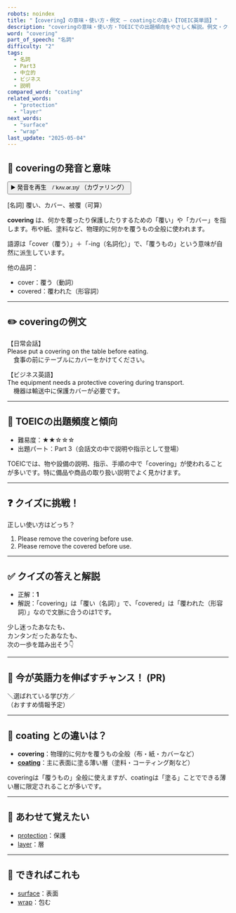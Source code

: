 ```yaml
---
robots: noindex
title: "【covering】の意味・使い方・例文 ― coatingとの違い【TOEIC英単語】"
description: "coveringの意味・使い方・TOEICでの出題傾向をやさしく解説。例文・クイズ付きでcoatingとの違いもわかりやすく学べます。"
word: "covering"
part_of_speech: "名詞"
difficulty: "2"
tags:
  - 名詞
  - Part3
  - 中立的
  - ビジネス
  - 説明
compared_word: "coating"
related_words:
  - "protection"
  - "layer"
next_words:
  - "surface"
  - "wrap"
last_update: "2025-05-04"
---
```


## 🔰 coveringの発音と意味

<button class="play-audio" onclick="playTTS('covering')">
  <span class="play-audio-main">
    ▶️ 発音を再生　/ˈkʌv.ər.ɪŋ/
  </span>
  <span class="play-audio-sub">
    （カヴァリング）
  </span>
</button>

[名詞] 覆い、カバー、被覆（可算）

**covering** は、何かを覆ったり保護したりするための「覆い」や「カバー」を指します。布や紙、塗料など、物理的に何かを覆うもの全般に使われます。

語源は「cover（覆う）」＋「-ing（名詞化）」で、「覆うもの」という意味が自然に派生しています。

他の品詞：  
- cover：覆う（動詞）
- covered：覆われた（形容詞）

---

## ✏️ coveringの例文

【日常会話】  
Please put a covering on the table before eating.  
　食事の前にテーブルにカバーをかけてください。

【ビジネス英語】  
The equipment needs a protective covering during transport.  
　機器は輸送中に保護カバーが必要です。

---

## 🎯 TOEICの出題頻度と傾向

- 難易度：★★☆☆☆
- 出題パート：Part 3（会話文の中で説明や指示として登場）

TOEICでは、物や設備の説明、指示、手順の中で「covering」が使われることが多いです。特に備品や商品の取り扱い説明でよく見かけます。

---

## ❓ クイズに挑戦！

正しい使い方はどっち？

1. Please remove the covering before use.  
2. Please remove the covered before use.

---

## ✅ クイズの答えと解説

- 正解：**1**
- 解説：「covering」は「覆い（名詞）」で、「covered」は「覆われた（形容詞）」なので文脈に合うのは1です。

少し迷ったあなたも、  
カンタンだったあなたも、  
次の一歩を踏み出そう👇️

---

## 🚀 今が英語力を伸ばすチャンス！ (PR)

<div class="info-center">
＼選ばれている学び方／<br>  
（おすすめ情報予定）
</div>

---

## 🤔  coating との違いは？

- **covering**：物理的に何かを覆うもの全般（布・紙・カバーなど）
- **[coating](/word/coating/)**：主に表面に塗る薄い層（塗料・コーティング剤など）

coveringは「覆うもの」全般に使えますが、coatingは「塗る」ことでできる薄い層に限定されることが多いです。

---

## 🧩 あわせて覚えたい

- [protection](/word/protection/)：保護
- [layer](/word/layer/)：層

---

## 📖 できればこれも

- [surface](/word/surface/)：表面
- [wrap](/word/wrap/)：包む

<!-- cvid: aid20_bid31 -->

